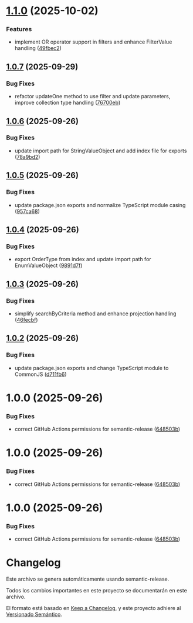 # [1.1.0](https://github.com/abejarano/ts-mongo-criteria/compare/v1.0.7...v1.1.0) (2025-10-02)

### Features

- implement OR operator support in filters and enhance FilterValue handling ([49fbec2](https://github.com/abejarano/ts-mongo-criteria/commit/49fbec28efd3fcad64b87ba2017ec5618a5286d2))

## [1.0.7](https://github.com/abejarano/ts-mongo-criteria/compare/v1.0.6...v1.0.7) (2025-09-29)

### Bug Fixes

- refactor updateOne method to use filter and update parameters, improve collection type handling ([76700eb](https://github.com/abejarano/ts-mongo-criteria/commit/76700ebedb52dc9320d12b1518d6866a61e18ee8))

## [1.0.6](https://github.com/abejarano/ts-mongo-criteria/compare/v1.0.5...v1.0.6) (2025-09-26)

### Bug Fixes

- update import path for StringValueObject and add index file for exports ([78a9bd2](https://github.com/abejarano/ts-mongo-criteria/commit/78a9bd219950c5c124249afb281484c39291dc56))

## [1.0.5](https://github.com/abejarano/ts-mongo-criteria/compare/v1.0.4...v1.0.5) (2025-09-26)

### Bug Fixes

- update package.json exports and normalize TypeScript module casing ([957ca68](https://github.com/abejarano/ts-mongo-criteria/commit/957ca68937244343b3aefec781c81ea4021fbb37))

## [1.0.4](https://github.com/abejarano/ts-mongo-criteria/compare/v1.0.3...v1.0.4) (2025-09-26)

### Bug Fixes

- export OrderType from index and update import path for EnumValueObject ([9891d7f](https://github.com/abejarano/ts-mongo-criteria/commit/9891d7f32444a902f6a2430470232eda6002ec15))

## [1.0.3](https://github.com/abejarano/ts-mongo-criteria/compare/v1.0.2...v1.0.3) (2025-09-26)

### Bug Fixes

- simplify searchByCriteria method and enhance projection handling ([46fecbf](https://github.com/abejarano/ts-mongo-criteria/commit/46fecbf43aa52b1e449e9233aae9b9751652f907))

## [1.0.2](https://github.com/abejarano/ts-mongo-criteria/compare/v1.0.1...v1.0.2) (2025-09-26)

### Bug Fixes

- update package.json exports and change TypeScript module to CommonJS ([d711fb6](https://github.com/abejarano/ts-mongo-criteria/commit/d711fb6e5bab3891a460e5f81efc3bb370e7989a))

# 1.0.0 (2025-09-26)

### Bug Fixes

- correct GitHub Actions permissions for semantic-release ([648503b](https://github.com/abejarano/ts-mongo-criteria/commit/648503b611c4d27ea7708c3d94e8107737a81027))

# 1.0.0 (2025-09-26)

### Bug Fixes

- correct GitHub Actions permissions for semantic-release ([648503b](https://github.com/abejarano/ts-mongo-criteria/commit/648503b611c4d27ea7708c3d94e8107737a81027))

# 1.0.0 (2025-09-26)

### Bug Fixes

- correct GitHub Actions permissions for semantic-release ([648503b](https://github.com/abejarano/ts-mongo-criteria/commit/648503b611c4d27ea7708c3d94e8107737a81027))

# Changelog

Este archivo se genera automáticamente usando semantic-release.

Todos los cambios importantes en este proyecto se documentarán en este archivo.

El formato está basado en [Keep a Changelog](https://keepachangelog.com/es-ES/1.0.0/),
y este proyecto adhiere al [Versionado Semántico](https://semver.org/lang/es/).
